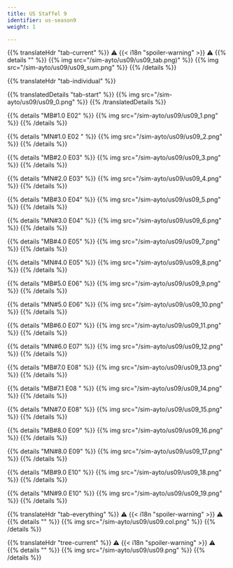 ```yaml
---
title: US Staffel 9
identifier: us-season9
weight: 1

---
```


{{% translateHdr "tab-current" %}}
:warning: {{< i18n "spoiler-warning" >}} :warning:
{{% details "" %}}
{{% img src="/sim-ayto/us09/us09_tab.png)" %}}
{{% img src="/sim-ayto/us09/us09_sum.png" %}}
{{% /details %}}

{{% translateHdr "tab-individual" %}}

{{% translatedDetails "tab-start" %}}
{{% img src="/sim-ayto/us09/us09_0.png" %}}
{{% /translatedDetails %}}

{{% details "MB#1.0 E02" %}}
{{% img src="/sim-ayto/us09/us09_1.png" %}}
{{% /details %}}

{{% details "MN#1.0 E02 " %}}
{{% img src="/sim-ayto/us09/us09_2.png" %}}
{{% /details %}}

{{% details "MB#2.0 E03" %}}
{{% img src="/sim-ayto/us09/us09_3.png" %}}
{{% /details %}}

{{% details "MN#2.0 E03" %}}
{{% img src="/sim-ayto/us09/us09_4.png" %}}
{{% /details %}}

{{% details "MB#3.0 E04" %}}
{{% img src="/sim-ayto/us09/us09_5.png" %}}
{{% /details %}}

{{% details "MN#3.0 E04" %}}
{{% img src="/sim-ayto/us09/us09_6.png" %}}
{{% /details %}}

{{% details "MB#4.0 E05" %}}
{{% img src="/sim-ayto/us09/us09_7.png" %}}
{{% /details %}}

{{% details "MN#4.0 E05" %}}
{{% img src="/sim-ayto/us09/us09_8.png" %}}
{{% /details %}}

{{% details "MB#5.0 E06" %}}
{{% img src="/sim-ayto/us09/us09_9.png" %}}
{{% /details %}}

{{% details "MN#5.0 E06" %}}
{{% img src="/sim-ayto/us09/us09_10.png" %}}
{{% /details %}}

{{% details "MB#6.0 E07" %}}
{{% img src="/sim-ayto/us09/us09_11.png" %}}
{{% /details %}}

{{% details "MN#6.0 E07" %}}
{{% img src="/sim-ayto/us09/us09_12.png" %}}
{{% /details %}}

{{% details "MB#7.0 E08" %}}
{{% img src="/sim-ayto/us09/us09_13.png" %}}
{{% /details %}}

{{% details "MB#7.1 E08 " %}}
{{% img src="/sim-ayto/us09/us09_14.png" %}}
{{% /details %}}

{{% details "MN#7.0 E08" %}}
{{% img src="/sim-ayto/us09/us09_15.png" %}}
{{% /details %}}

{{% details "MB#8.0 E09" %}}
{{% img src="/sim-ayto/us09/us09_16.png" %}}
{{% /details %}}

{{% details "MN#8.0 E09" %}}
{{% img src="/sim-ayto/us09/us09_17.png" %}}
{{% /details %}}

{{% details "MB#9.0 E10" %}}
{{% img src="/sim-ayto/us09/us09_18.png" %}}
{{% /details %}}

{{% details "MN#9.0 E10" %}}
{{% img src="/sim-ayto/us09/us09_19.png" %}}
{{% /details %}}

{{% translateHdr "tab-everything" %}}
:warning: {{< i18n "spoiler-warning" >}} :warning:
{{% details "" %}}
{{% img src="/sim-ayto/us09/us09.col.png" %}}
{{% /details %}}

{{% translateHdr "tree-current" %}}
:warning: {{< i18n "spoiler-warning" >}} :warning:
{{% details "" %}}
{{% img src="/sim-ayto/us09/us09.png" %}}
{{% /details %}}
